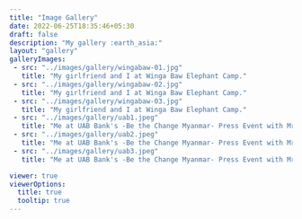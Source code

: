 ```yaml
---
title: "Image Gallery"
date: 2022-06-25T18:35:46+05:30
draft: false
description: "My gallery :earth_asia:"
layout: "gallery"
galleryImages:
 - src: "../images/gallery/wingabaw-01.jpg"
   title: "My girlfriend and I at Winga Baw Elephant Camp."
 - src: "../images/gallery/wingabaw-02.jpg"
   title: "My girlfriend and I at Winga Baw Elephant Camp."
 - src: "../images/gallery/wingabaw-03.jpg"
   title: "My girlfriend and I at Winga Baw Elephant Camp."
 - src: "../images/gallery/uab1.jpeg"
   title: "Me at UAB Bank's -Be the Change Myanmar- Press Event with Mr. Christopher Loh (CEO of UAB) and Ms. Swe Zin Htike."
 - src: "../images/gallery/uab2.jpeg"
   title: "Me at UAB Bank's -Be the Change Myanmar- Press Event with Mr. Christopher Loh (CEO of UAB) and Ms. Swe Zin Htike."
 - src: "../images/gallery/uab3.jpeg"
   title: "Me at UAB Bank's -Be the Change Myanmar- Press Event with Mr. Christopher Loh (CEO of UAB) and Ms. Swe Zin Htike."

viewer: true
viewerOptions:
  title: true
  tooltip: true
---
```

